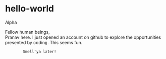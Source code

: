 # hello-world
Alpha

Fellow human beings,  
             Pranav here. I just opened an account on github to explore the opportunities presented by coding.
             This seems fun.
            
            Smell'ya later!
           

